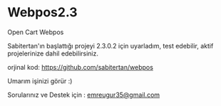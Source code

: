 # Webpos2.3
Open Cart Webpos

Sabitertan'ın başlattığı projeyi 2.3.0.2 için uyarladım, test edebilir, aktif projelerinize dahil edebilirsiniz.

orjinal kod: https://github.com/sabitertan/webpos

Umarım işinizi görür :)

Sorularınız ve Destek için : emreugur35@gmail.com
